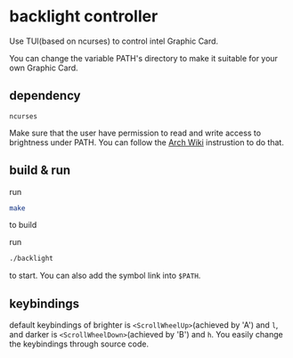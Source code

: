 # backlight controller

Use TUI(based on ncurses) to control intel Graphic Card.

You can change the variable PATH's directory to make it suitable for your own Graphic Card.

## dependency

`ncurses`

Make sure that the user have permission to read and write access to brightness under PATH. You can follow the <a href="https://wiki.archlinux.org/index.php/Backlight#ACPI" >Arch Wiki</a> instrustion to do that.

## build & run

run

```bash
make
```

to build

run

```bash
./backlight
```

to start. You can also add the symbol link into `$PATH`.

## keybindings

default keybindings of brighter is `<ScrollWheelUp>`(achieved by 'A') and `l`, and darker is `<ScrollWheelDown>`(achieved by 'B') and `h`. You easily change the keybindings through source code.
